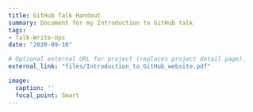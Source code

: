 ```yaml
---
title: GitHub Talk Handout
summary: Document for my Introduction to GitHub talk
tags:
- Talk-Write-Ups
date: "2020-09-10"

# Optional external URL for project (replaces project detail page).
external_link: "files/Introduction_to_GitHub_website.pdf"

image:
  caption: ''
  focal_point: Smart
---
```

